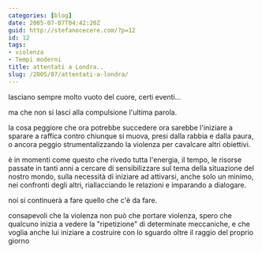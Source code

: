 ```yaml
---
categories: [blog]
date: 2005-07-07T04:42:20Z
guid: http://stefanocecere.com/?p=12
id: 12
tags:
- violenza
- Tempi moderni
title: attentati a Londra..
slug: /2005/07/attentati-a-londra/
---
```


lasciano sempre molto vuoto del cuore, certi eventi…

ma che non si lasci alla compulsione l'ultima parola.

la cosa peggiore che ora potrebbe succedere ora sarebbe l'iniziare a sparare a raffica contro chiunque si muova, presi dalla rabbia e dalla paura, o ancora peggio strumentalizzando la violenza per cavalcare altri obiettivi.

è in momenti come questo che rivedo tutta l'energia, il tempo, le risorse passate in tanti anni a cercare di sensibilizzare sul tema della situazione del nostro mondo, sulla necessità di iniziare ad attivarsi, anche solo un minimo, nei confronti degli altri, riallacciando le relazioni e imparando a dialogare.

noi si continuerà a fare quello che c'è da fare.
  
consapevoli che la violenza non può che portare violenza, spero che qualcuno inizia a vedere la "ripetizione" di determinate meccaniche, e che voglia anche lui iniziare a costruire con lo sguardo oltre il raggio del proprio giorno